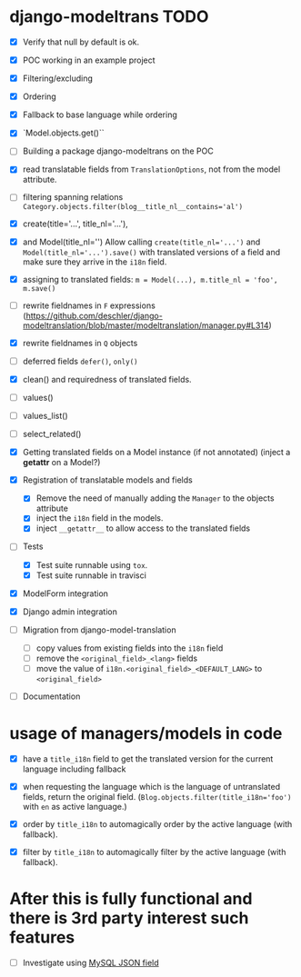  # django-modeltrans TODO

 - [x] Verify that null by default is ok.
 - [x] POC working in an example project
  - [x] Filtering/excluding
  - [x] Ordering
  - [x] Fallback to base language while ordering
  - [x] `Model.objects.get()``

 - [ ] Building a package django-modeltrans on the POC
  - [x] read translatable fields from `TranslationOptions`, not from the model
        attribute.
  - [ ] filtering spanning relations
        `Category.objects.filter(blog__title_nl__contains='al')`

  - [x] create(title='...', title_nl='...'),
  - [x] and Model(title_nl='')
        Allow calling `create(title_nl='...')` and `Model(title_nl='...').save()`
        with translated versions of a field and make sure they arrive in the
        `i18n` field.
  - [x] assigning to translated fields: `m = Model(...), m.title_nl = 'foo', m.save()`
  - [ ] rewrite fieldnames in `F` expressions (https://github.com/deschler/django-modeltranslation/blob/master/modeltranslation/manager.py#L314)
  - [x] rewrite fieldnames in `Q` objects
  - [ ] deferred fields `defer()`, `only()`
  - [x] clean() and requiredness of translated fields.
  - [ ] values()
  - [ ] values_list()
  - [ ] select_related()
  - [x] Getting translated fields on a Model instance (if not annotated) (inject a __getattr__ on a Model?)
  - [x] Registration of translatable models and fields
    - [x] Remove the need of manually adding the `Manager` to the objects attribute
    - [x] inject the `i18n` field in the models.
    - [x] inject `__getattr__` to allow access to the translated fields
  - [ ] Tests
    - [x] Test suite runnable using `tox`.
    - [x] Test suite runnable in travisci
  - [x] ModelForm integration
  - [x] Django admin integration
  - [ ] Migration from django-model-translation
      - [ ] copy values from existing fields into the `i18n` field
      - [ ] remove the `<original_field>_<lang>` fields
      - [ ] move the value of `i18n.<original_field>_<DEFAULT_LANG>` to `<original_field>`
  - [ ] Documentation

# usage of managers/models in code

- [x] have a `title_i18n` field to get the translated version for the current language including fallback
- [x] when requesting the language which is the language of untranslated fields, return the original field. (`Blog.objects.filter(title_i18n='foo')` with `en` as active language.)
- [x] order by `title_i18n` to automagically order by the active language (with fallback).
- [x] filter by `title_i18n` to automagically filter by the active language (with fallback).


# After this is fully functional and there is 3rd party interest such features
 - [ ] Investigate using [MySQL JSON field](http://django-mysql.readthedocs.io/en/latest/model_fields/json_field.html)
